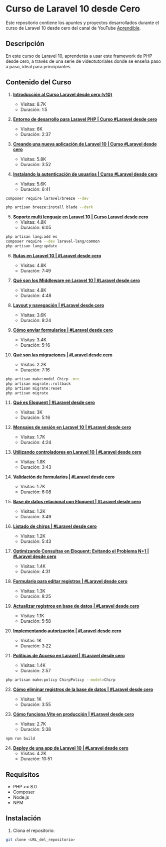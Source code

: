 # Curso de Laravel 10 desde Cero

Este repositorio contiene los apuntes y proyectos desarrollados durante el curso de Laravel 10 desde cero del canal de YouTube [Aprendible](https://www.youtube.com/playlist?list=PLpKWS6gp0jd_9AD6cRRphOfDoOHQPfMT0).

## Descripción

En este curso de Laravel 10, aprenderás a usar este framework de PHP desde cero, a través de una serie de videotutoriales donde se enseña paso a paso, ideal para principiantes.

## Contenido del Curso

1. **[Introducción al Curso Laravel desde cero (v10)](https://www.youtube.com/watch?v=1)**

    - Visitas: 8.7K
    - Duración: 1:5

2. **[Entorno de desarrollo para Laravel PHP | Curso #Laravel desde cero](https://www.youtube.com/watch?v=2)**

    - Visitas: 6K
    - Duración: 2:37

3. **[Creando una nueva aplicación de Laravel 10 | Curso #Laravel desde cero](https://www.youtube.com/watch?v=3)**

    - Visitas: 5.8K
    - Duración: 3:52

4. **[Instalando la autenticación de usuarios | Curso #Laravel desde cero](https://www.youtube.com/watch?v=4)**
    - Visitas: 5.6K
    - Duración: 6:41

```bash
composer require laravel/breeze --dev

php artisan breeze:install blade --dark

```

5. **[Soporte multi lenguaje en Laravel 10 | Curso Laravel desde cero](https://www.youtube.com/watch?v=5)**
    - Visitas: 4.8K
    - Duración: 6:05

```bash
php artisan lang:add es
composer require --dev laravel-lang/common
php artisan lang:update
```

6. **[Rutas en Laravel 10 | #Laravel desde cero](https://www.youtube.com/watch?v=6)**

    - Visitas: 4.8K
    - Duración: 7:49

7. **[Qué son los Middleware en Laravel 10 | #Laravel desde cero](https://www.youtube.com/watch?v=7)**

    - Visitas: 4.8K
    - Duración: 4:48

8. **[Layout y navegación | #Laravel desde cero](https://www.youtube.com/watch?v=8)**

    - Visitas: 3.6K
    - Duración: 8:24

9. **[Cómo enviar formularios | #Laravel desde cero](https://www.youtube.com/watch?v=9)**

    - Visitas: 3.4K
    - Duración: 5:16

10. **[Qué son las migraciones | #Laravel desde cero](https://www.youtube.com/watch?v=10)**
    - Visitas: 2.2K
    - Duración: 7:16

```bash
php artisan make:model Chirp -mrc
php artisan migrate::rollback
php artisan migrate:reset
php artisan migrate
```

11. **[Qué es Eloquent | #Laravel desde cero](https://www.youtube.com/watch?v=11)**

    -   Visitas: 3K
    -   Duración: 5:16

12. **[Mensajes de sesión en Laravel 10 | #Laravel desde cero](https://www.youtube.com/watch?v=12)**

    -   Visitas: 1.7K
    -   Duración: 4:24

13. **[Utilizando controladores en Laravel 10 | #Laravel desde cero](https://www.youtube.com/watch?v=13)**

    -   Visitas: 1.8K
    -   Duración: 3:43

14. **[Validación de formularios | #Laravel desde cero](https://www.youtube.com/watch?v=14)**

    -   Visitas: 1.7K
    -   Duración: 6:08

15. **[Base de datos relacional con Eloquent | #Laravel desde cero](https://www.youtube.com/watch?v=15)**

    -   Visitas: 1.2K
    -   Duración: 3:49

16. **[Listado de chirps | #Laravel desde cero](https://www.youtube.com/watch?v=16)**

    -   Visitas: 1.2K
    -   Duración: 5:43

17. **[Optimizando Consultas en Eloquent: Evitando el Problema N+1 | #Laravel desde cero](https://www.youtube.com/watch?v=17)**

    -   Visitas: 1.4K
    -   Duración: 4:31

18. **[Formulario para editar registros | #Laravel desde cero](https://www.youtube.com/watch?v=18)**

    -   Visitas: 1.3K
    -   Duración: 8:25

19. **[Actualizar registros en base de datos | #Laravel desde cero](https://www.youtube.com/watch?v=19)**

    -   Visitas: 1.1K
    -   Duración: 5:58

20. **[Implementando autorización | #Laravel desde cero](https://www.youtube.com/watch?v=20)**

    -   Visitas: 1K
    -   Duración: 3:22

21. **[Políticas de Acceso en Laravel | #Laravel desde cero](https://www.youtube.com/watch?v=21)**

    -   Visitas: 1.4K
    -   Duración: 2:57


```bash
php artisan make:policy ChirpPolicy --model=Chirp
```
22. **[Cómo eliminar registros de la base de datos | #Laravel desde cero](https://www.youtube.com/watch?v=22)**

    -   Visitas: 1K
    -   Duración: 3:55

23. **[Cómo funciona Vite en producción | #Laravel desde cero](https://www.youtube.com/watch?v=23)**

    -   Visitas: 2.7K
    -   Duración: 5:38
```bash
npm run build
```

24. **[Deploy de una app de Laravel 10 | #Laravel desde cero](https://www.youtube.com/watch?v=24)**
    -   Visitas: 4.2K
    -   Duración: 10:51

## Requisitos

-   PHP >= 8.0
-   Composer
-   Node.js
-   NPM

## Instalación

1. Clona el repositorio:

```bash
git clone <URL_del_repositorio>
```
